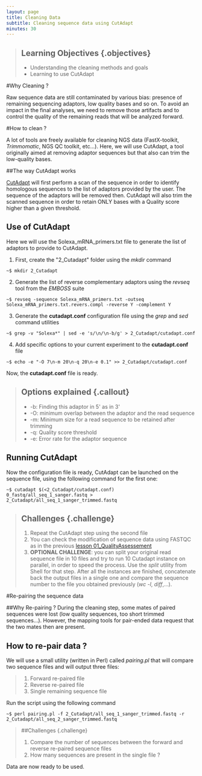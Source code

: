 ```yaml
---
layout: page
title: Cleaning Data
subtitle: Cleaning sequence data using CutAdapt
minutes: 30
---
```

> ## Learning Objectives {.objectives}
>
> * Understanding the cleaning methods and goals
> * Learning to use CutAdapt

#Why Cleaning ?

Raw sequence data are still contaminated by various bias: presence of remaining sequencing adaptors, low quality bases and so on. To avoid an impact in the final analyses, we need to remove those artifacts and to control the quality of the remaining reads that will be analyzed forward.

#How to clean ?

A lot of tools are freely available for cleaning NGS data (FastX-toolkit, *Trimmomatic*, NGS QC toolkit, etc...). Here, we will use CutAdapt, a tool originally aimed at removing adaptor sequences but that also can trim the low-quality bases.

##The way CutAdapt works

[CutAdapt][cutadaptLink] will first perform a scan of the sequence in order to identify homologous sequences to the list of adaptors provided by the user. The sequence of the adaptors will be removed then. CutAdapt will also trim the scanned sequence in order to retain ONLY bases with a Quality score higher than a given threshold.

## Use of CutAdapt

Here we will use the Solexa_mRNA_primers.txt file to generate the list of adaptors to provide to CutAdapt.

1. First, create the "2_Cutadapt" folder using the *mkdir* command
~~~{.bash}
~$ mkdir 2_Cutadapt
~~~
2. Generate the list of reverse complementary adaptors using the *revseq* tool from the *EMBOSS* suite
~~~{.bash}
~$ revseq -sequence Solexa_mRNA_primers.txt -outseq Solexa_mRNA_primers.txt.revers.compl -reverse Y -complement Y
~~~
3. Generate the **cutadapt.conf** configuration file using the *grep* and *sed* command utilities
~~~{.bash}
~$ grep -v "Solexa*" | sed -e 's/\n/\n-b/g' > 2_Cutadapt/cutadapt.conf
~~~
4. Add specific options to your current experiment to the **cutadapt.conf** file
~~~{.bash}
~$ echo -e "-O 7\n-m 20\n-q 20\n-e 0.1" >> 2_Cutadapt/cutadapt.conf
~~~

Now, the **cutadapt.conf** file is ready.

> ## Options explained {.callout}
>
> * -b: Finding this adaptor in 5' as in 3'
> * -O: minimum overlap between the adaptor and the read sequence
> * -m: Minimum size for a read sequence to be retained after trimming
> * -q: Quality score threshold
> * -e: Error rate for the adaptor sequence

## Running CutAdapt

Now the configuration file is ready, CutAdapt can be launched on the sequence file, using the following command for the first one:

~~~{.bash}
~$ cutadapt $(<2_Cutadapt/cutadapt.conf) 0_fastq/all_seq_1_sanger.fastq > 2_Cutadapt/all_seq_1_sanger_trimmed.fastq
~~~

> ## Challenges {.challenge}
>
> 1. Repeat the CutAdapt step using the second file
> 2. You can check the modification of sequence data using FASTQC as in the previous [lesson 01_QualityAssessement][lesson01NGS]
> 3. **OPTIONAL CHALLENGE**: you can split your original read sequence file in 10 files and try to run 10 Cutadapt instance on parallel, in order to speed the process. Use the *split* utility from Shell for that step. After all the instances are finished, concatenate back the output files in a single one and compare the sequence number to the file you obtained previously (*wc -l*, *diff*,...).

#Re-pairing the sequence data

##Why Re-pairing ?
During the cleaning step, some mates of paired sequences were lost (low quality sequences, too short trimmed sequences...). However, the mapping tools for pair-ended data request that the two mates then are present.

## How to re-pair data ?

We will use a small utility (written in Perl) called *pairing.pl* that will compare two sequence files and will output three files:

> 1. Forward re-paired file
> 2. Reverse re-paired file
> 3. Single remaining sequence file

Run the script using the following command

~~~{.bash}
~$ perl pairing.pl -f 2_Cutadapt/all_seq_1_sanger_trimmed.fastq -r 2_Cutadapt/all_seq_2_sanger_trimmed.fastq
~~~

> ##Challenges {.challenge}
>
> 1. Compare the number of sequences between the forward and reverse re-paired sequence files
> 2. How many sequences are present in the single file ?

Data are now ready to be used.



[cutadaptLink]: https://code.google.com/p/cutadapt/
[lesson01NGS]: 01_QualityAssessment.md
